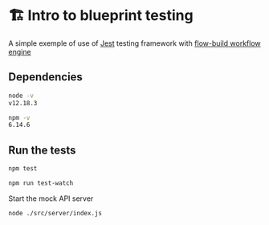 # 🏗️ Intro to blueprint testing

A simple exemple of use of [Jest](https://jestjs.io/) testing framework with [flow-build workflow engine](https://github.com/flow-build/engine)

## Dependencies

```sh
node -v
v12.18.3

npm -v
6.14.6
```

## Run the tests

```sh
npm test
```

```sh
npm run test-watch
```

Start the mock API server

```sh
node ./src/server/index.js
```
